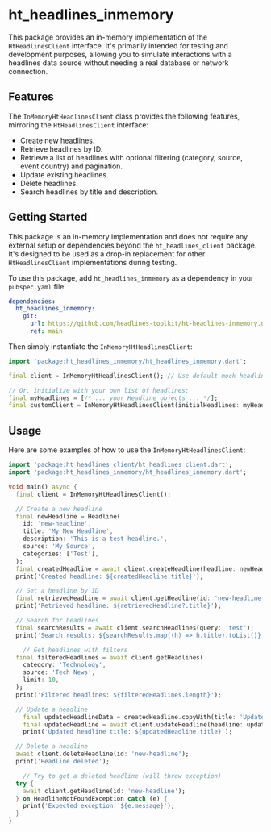 # ht_headlines_inmemory

This package provides an in-memory implementation of the `HtHeadlinesClient` interface. It's primarily intended for testing and development purposes, allowing you to simulate interactions with a headlines data source without needing a real database or network connection.

## Features

The `InMemoryHtHeadlinesClient` class provides the following features, mirroring the `HtHeadlinesClient` interface:

*   Create new headlines.
*   Retrieve headlines by ID.
*   Retrieve a list of headlines with optional filtering (category, source, event country) and pagination.
*   Update existing headlines.
*   Delete headlines.
*   Search headlines by title and description.

## Getting Started

This package is an in-memory implementation and does not require any external setup or dependencies beyond the `ht_headlines_client` package.  It's designed to be used as a drop-in replacement for other `HtHeadlinesClient` implementations during testing.

To use this package, add `ht_headlines_inmemory` as a dependency in your `pubspec.yaml` file.

```yaml
dependencies:
  ht_headlines_inmemory:
    git:
      url: https://github.com/headlines-toolkit/ht-headlines-inmemory.git
      ref: main
```

Then simply instantiate the `InMemoryHtHeadlinesClient`:

```dart
import 'package:ht_headlines_inmemory/ht_headlines_inmemory.dart';

final client = InMemoryHtHeadlinesClient(); // Use default mock headlines

// Or, initialize with your own list of headlines:
final myHeadlines = [/* ... your Headline objects ... */];
final customClient = InMemoryHtHeadlinesClient(initialHeadlines: myHeadlines);

```

## Usage

Here are some examples of how to use the `InMemoryHtHeadlinesClient`:

```dart
import 'package:ht_headlines_client/ht_headlines_client.dart';
import 'package:ht_headlines_inmemory/ht_headlines_inmemory.dart';

void main() async {
  final client = InMemoryHtHeadlinesClient();

  // Create a new headline
  final newHeadline = Headline(
    id: 'new-headline',
    title: 'My New Headline',
    description: 'This is a test headline.',
    source: 'My Source',
    categories: ['Test'],
  );
  final createdHeadline = await client.createHeadline(headline: newHeadline);
  print('Created headline: ${createdHeadline.title}');

  // Get a headline by ID
  final retrievedHeadline = await client.getHeadline(id: 'new-headline');
  print('Retrieved headline: ${retrievedHeadline?.title}');

  // Search for headlines
  final searchResults = await client.searchHeadlines(query: 'test');
  print('Search results: ${searchResults.map((h) => h.title).toList()}');

    // Get headlines with filters
  final filteredHeadlines = await client.getHeadlines(
    category: 'Technology',
    source: 'Tech News',
    limit: 10,
  );
  print('Filtered headlines: ${filteredHeadlines.length}');

  // Update a headline
    final updatedHeadlineData = createdHeadline.copyWith(title: 'Updated Headline Title');
    final updatedHeadline = await client.updateHeadline(headline: updatedHeadlineData);
    print('Updated headline title: ${updatedHeadline.title}');

  // Delete a headline
  await client.deleteHeadline(id: 'new-headline');
  print('Headline deleted');

    // Try to get a deleted headline (will throw exception)
  try {
    await client.getHeadline(id: 'new-headline');
  } on HeadlineNotFoundException catch (e) {
    print('Expected exception: ${e.message}');
  }
}

```
